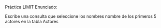 Práctica LIMIT
Enunciado:

Escribe una consulta que seleccione los nombres nombre de los primeros 5 actores en la tabla Actores

